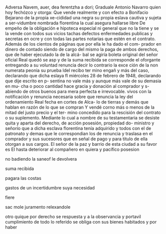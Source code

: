 Adversa Navem, auer, dea ferentzha a dori; Graduale
Antonio Navarro quien hoy fechózco y otorga: Que vende realmente y con efecto a Bonifacio Bejarano de la propia xe-cididad una negra su propia eslava cautiva y sujeta a ser-vidumbre nombrada florentina la cual asegura hallarse libre
De empeño de la obligación e hipoteca especial ni general que no la tiene y se la vende con todos sus vicios tachas defectos enfermedades publicas y secretas en ocre y con todas las partes notarias que estén en el contrato.
Además de los cientos de páginas que por ella le ha dado el com- prador en dinero de contado siendo de cargo del mismo la paga de ambos derechos, que de haber ejecutado la de la alcá- bal se agiría boleta original del señor oficial Real quedó
se asp
y de la suma recibida se corresponde el oforgante
entregando a su voluntad renuncia decir lo contrario la exce
ción de la non numerata peonia su prueba ldel recibo ter
mino engañ y más del caso, declarando que dicha eslaya fl
miércoles 28 de febrero de 1948, declarando que dije escrito en p- sentina no vale más y aunque más vale de su demasia en mu- cha o poco cantidad hace gracia y donación al comprador y s- abiendo de otros buenos para mera perfecta e irrevocable.
vivos con la notificación y renuncia necesaria sobre que renuncia la ley del ordenamiento Real fecha en cortes de Alca- lo de tierras y demás que hablan en razón de lo que se compran
Y vendé corno más o menos de la mitad del justo precio y el ter- mino concedido para la rescisión del contrato o su suplemento. Mediante lo cual a nombre de su testamentaria se desiste quita y aparta del derecho, de acción posesión, propiedad do-
ministro y señorío que a dicha esclava florentina tenía adquirido y todos con el de patronato y demas que le correspondian los de renuncia y traslasa en el comprador y sus sucesores que en señal de pago y para titulo de ella otorgan a sus cargos.
El señor de la paz y barrio de esta ciudad a su favor es
El
hasta
deteriorar
al
compañero
en
quiera
y
pacífico
posesion

no
badiendo
la
saneof
le
devolvera

suma
recibida

pagara
las
costas

gastos
de
un
incertidumbre
suya
necesidad

fiere

sac
mole
juramento
relexandole

otro
quique
por
derecho se respuesta y a la observancia y portavil cumplimiento
de todo lo referido se obliga con sus bienes habitados y por haber